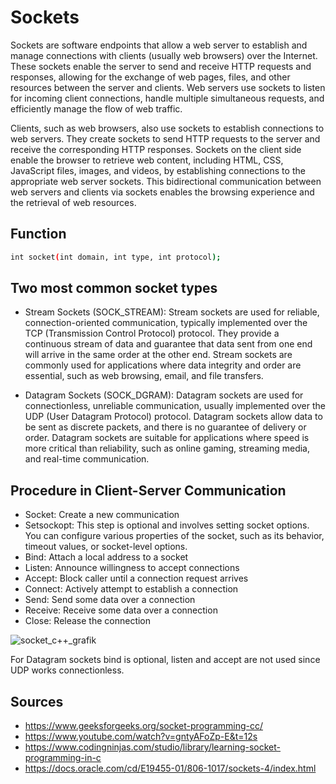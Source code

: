 # Sockets
Sockets are software endpoints that allow a web server to establish and manage connections with clients (usually web browsers) over the Internet. These sockets enable the server to send and receive HTTP requests and responses, allowing for the exchange of web pages, files, and other resources between the server and clients. Web servers use sockets to listen for incoming client connections, handle multiple simultaneous requests, and efficiently manage the flow of web traffic.

Clients, such as web browsers, also use sockets to establish connections to web servers. They create sockets to send HTTP requests to the server and receive the corresponding HTTP responses. Sockets on the client side enable the browser to retrieve web content, including HTML, CSS, JavaScript files, images, and videos, by establishing connections to the appropriate web server sockets. This bidirectional communication between web servers and clients via sockets enables the browsing experience and the retrieval of web resources.

## Function
```bash
int socket(int domain, int type, int protocol);
```

## Two most common socket types

- Stream Sockets (SOCK_STREAM): Stream sockets are used for reliable, connection-oriented communication, typically implemented over the TCP (Transmission Control Protocol) protocol. They provide a continuous stream of data and guarantee that data sent from one end will arrive in the same order at the other end. Stream sockets are commonly used for applications where data integrity and order are essential, such as web browsing, email, and file transfers.

- Datagram Sockets (SOCK_DGRAM): Datagram sockets are used for connectionless, unreliable communication, usually implemented over the UDP (User Datagram Protocol) protocol. Datagram sockets allow data to be sent as discrete packets, and there is no guarantee of delivery or order. Datagram sockets are suitable for applications where speed is more critical than reliability, such as online gaming, streaming media, and real-time communication.


## Procedure in Client-Server Communication
- Socket: Create a new communication
- Setsockopt: This step is optional and involves setting socket options. You can configure various properties of the socket, such as its behavior, timeout values, or socket-level options.
- Bind: Attach a local address to a socket
- Listen: Announce willingness to accept connections
- Accept: Block caller until a connection request arrives
- Connect: Actively attempt to establish a connection
- Send: Send some data over a connection
- Receive: Receive some data over a connection
- Close: Release the connection


![socket_c++_grafik](https://github.com/NULL-Term1nat0r/webserv/assets/96915676/e310b737-2c79-4f2e-9e64-25af95edc0c0)


For Datagram sockets bind is optional, listen and accept are not used since UDP works connectionless.

## Sources
- https://www.geeksforgeeks.org/socket-programming-cc/
- https://www.youtube.com/watch?v=gntyAFoZp-E&t=12s
- https://www.codingninjas.com/studio/library/learning-socket-programming-in-c
- https://docs.oracle.com/cd/E19455-01/806-1017/sockets-4/index.html
